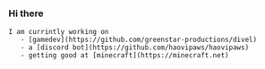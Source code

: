 ### Hi there ###
    I am currintly working on
       - [gamedev](https://github.com/greenstar-productions/divel)
       - a [discord bot](https://github.com/haovipaws/haovipaws)
       - getting good at [minecraft](https://minecraft.net)
<!--
**haovipaws/haovipaws** is a ✨ _special_ ✨ repository because its `README.md` (this file) appears on your GitHub profile.

Here are some ideas to get you started:

- 🔭 I’m currently working on ...
- 🌱 I’m currently learning ...
- 👯 I’m looking to collaborate on ...
- 🤔 I’m looking for help with ...
- 💬 Ask me about ...
- 📫 How to reach me: ...
- 😄 Pronouns: ...
- ⚡ Fun fact: ...
-->
